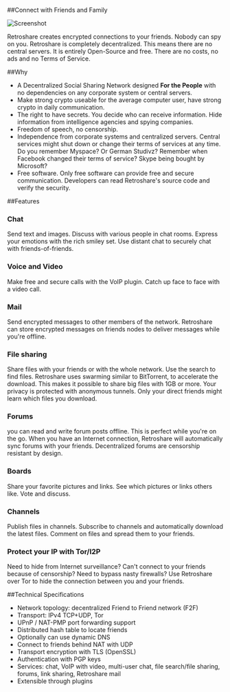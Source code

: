 ##Connect with Friends and Family

![Screenshot](img/retroshare-symbol.png)


Retroshare creates encrypted connections to your friends. Nobody can spy on you. Retroshare is completely decentralized. This means there are no central servers. It is entirely Open-Source and free. There are no costs, no ads and no Terms of Service.

##Why
- A Decentralized Social Sharing Network designed **For the People** with no dependencies on any corporate system or central servers.
- Make strong crypto useable for the average computer user, have strong crypto in daily communication.
- The right to have secrets. You decide who can receive information. Hide information from intelligence agencies and spying companies.
- Freedom of speech, no censorship.
- Independence from corporate systems and centralized servers. Central services might shut down or change their terms of services at any time. Do you remember Myspace? Or German Studivz? Remember when Facebook changed their terms of service? Skype being bought by Microsoft?
- Free software. Only free software can provide free and secure communication. Developers can read Retroshare's source code and verify the security.


##Features
### Chat  
Send text and images. Discuss with various people in chat rooms. Express your emotions with the rich smiley set. Use distant chat to securely chat with friends-of-friends.
### Voice and Video  
Make free and secure calls with the VoIP plugin. Catch up face to face with a video call.
### Mail  
Send encrypted messages to other members of the network. Retroshare can store encrypted messages on friends nodes to deliver messages while you're offline.
### File sharing  
Share files with your friends or with the whole network. Use the search to find files. Retroshare uses swarming similar to BitTorrent, to accelerate the download. This makes it possible to share big files with 1GB or more. Your privacy is protected with anonymous tunnels. Only your direct friends might learn which files you download.
### Forums  
you can read and write forum posts offline. This is perfect while you're on the go. When you have an Internet connection, Retroshare will automatically sync forums with your friends. Decentralized forums are censorship resistant by design.
### Boards  
Share your favorite pictures and links. See which pictures or links others like. Vote and discuss.
### Channels  
Publish files in channels. Subscribe to channels and automatically download the latest files. Comment on files and spread them to your friends.
### Protect your IP with Tor/I2P  
Need to hide from Internet surveillance? Can't connect to your friends because of censorship? Need to bypass nasty firewalls? Use Retroshare over Tor to hide the connection between you and your friends.


##Technical Specifications
- Network topology: decentralized Friend to Friend network (F2F)
- Transport: IPv4 TCP+UDP, Tor
- UPnP / NAT-PMP port forwarding support
- Distributed hash table to locate friends
- Optionally can use dynamic DNS
- Connect to friends behind NAT with UDP
- Transport encryption with TLS (OpenSSL)
- Authentication with PGP keys
- Services: chat, VoIP with video, multi-user chat, file search/file sharing, forums, link sharing, Retroshare mail
- Extensible through plugins
